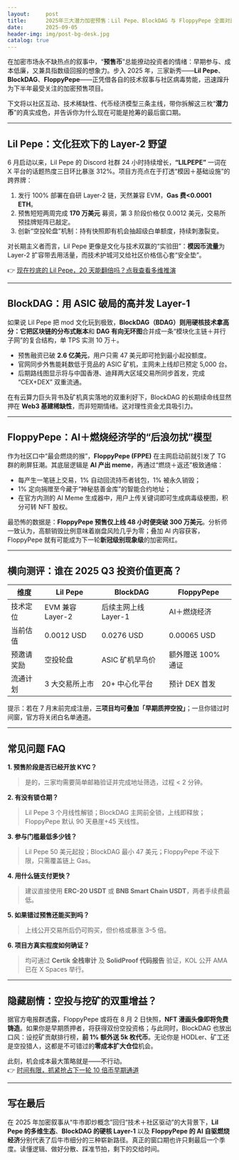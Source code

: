 ```yaml
---
layout:     post
title:      2025年三大潜力加密预售：Lil Pepe、BlockDAG 与 FloppyPepe 全面对比
date:       2025-09-05
header-img: img/post-bg-desk.jpg
catalog: true
---
```


在加密市场永不缺热点的叙事中，“**预售币**”总能撩动投资者的情绪：早期参与、成本低廉，又兼具指数级回报的想象力。步入 2025 年，三家新秀——**Lil Pepe**、**BlockDAG**、**FloppyPepe**——正凭借各自的技术叙事与社区病毒势能，迅速蹿升为下半年最受关注的加密预售项目。

下文将以社区互动、技术稀缺性、代币经济模型三条主线，带你拆解这三枚“**潜力币**”的真实成色，并告诉你为什么现在可能是抢筹的最后窗口期。

---

## Lil Pepe：文化狂欢下的 Layer-2 野望
6 月启动以来，Lil Pepe 的 Discord 社群 24 小时持续增长，**“LILPEPE”** 一词在 X 平台的话题热度三日环比暴涨 312%。项目方亮点在于打透“模因＋基础设施”的跨界牌：

1. 发行 100% 部署在自研 Layer-2 链，天然兼容 EVM，**Gas 费<0.0001 ETH**。
2. 预售短短两周完成 **170 万美元** 募资，第 3 阶段价格仅 0.0012 美元，交易所预挂牌矩阵已敲定。
3. 创新“空投轮盘”机制：持有快照即有机会抽超级白单额度，持续刺激裂变。

对长期主义者而言，Lil Pepe 更像是文化与技术双赢的“实验田”：**模因币流量**为 Layer-2 扩容带去用活量，而技术护城河又给社区价格信心套“安全垫”。

👉 [现在抄底的 Lil Pepe，20 天能翻倍吗？点我查看多维推演](https://okxdog.com/)

---

## BlockDAG：用 ASIC 破局的高并发 Layer-1
如果说 Lil Pepe 把 mod 文化玩到极致，**BlockDAG（BDAG）**则用硬核技术拿高分：它把区块链的**分布式账本**和 **DAG 有向无环图**合并成一条“模块化主链＋并行子网”的复合结构，单 TPS 实测 10 万＋。

- 预售融资已破 **2.6 亿美元**，用户只需 47 美元即可抢到最小起投额度。
- 官网同步外售能耗数低于竞品的 ASIC 矿机，主网未上线却已预定 5,000 台。
- 后期路线图显示将与中国香港、迪拜两大区域交易所同步首发，完成 “CEX+DEX” 双重流通。

在有云算力巨头背书及矿机真实落地的双重利好下，BlockDAG 的长期续命线显然押在 **Web3 基建稀缺性**，而非短期情绪。这对理性资金尤具吸引力。

---

## FloppyPepe：AI＋燃烧经济学的“后浪勿扰”模型
作为社区口中“最会燃烧的猴”，**FloppyPepe (FPPE)** 在主网启动前就引发了 TG 群的刷屏狂潮。其底层逻辑是 **AI 产出 meme**，再通过“燃烧＋返还”极致通缩：

- 每产生一笔链上交易，1% 自动回流持币者钱包，1% 被永久销毁；  
- 1% 定向捐赠至今藏于“神秘慈善金库”的智能合约地址；  
- 在官方内测的 AI Meme 生成器中，用户上传关键词即可生成病毒级梗图，积分可转 NFT 股权。

最恐怖的数据是：**FloppyPepe 预售仅上线 48 小时便突破 300 万美元**。分析师一致认为，高额销毁比例意味着崩盘风险几乎为零；叠加 AI 内容获客，FloppyPepe 就有可能成为下一轮**新冠级别现象级**的加密网红。

---

## 横向测评：谁在 2025 Q3 投资价值更高？
| 维度 | Lil Pepe | BlockDAG | FloppyPepe |
| --- | --- | --- | --- |
| 技术定位 | EVM 兼容 Layer-2 | 后续主网上线 Layer-1 | AI＋燃烧经济 |
| 当前估值 | 0.0012 USD | 0.0276 USD | 0.00065 USD |
| 预邀请奖励 | 空投轮盘 | ASIC 矿机早鸟价 | 额外赠送 100% 通证 |
| 流通计划 | 3 大交易所上市 | 20+ 中心化平台 | 预计 DEX 首发 |

提示：若在 7 月末前完成注册，**三项目均可叠加「早期质押空投」**；一旦你错过时间窗，官方将关闭白名单通道。

---

## 常见问题 FAQ

**1. 预售阶段是否已经开放 KYC？**  
> 是的，三家均需要简单邮箱验证并完成地址筛选，过程 < 2 分钟。

**2. 有没有锁仓期？**  
> Lil Pepe 3 个月线性解锁；BlockDAG 主网前全锁，上线即释放；FloppyPepe 默认 90 天悬崖+45 天线性。

**3. 参与门槛最低多少钱？**  
> Lil Pepe 50 美元起投；BlockDAG 最小 47 美元；FloppyPepe 不设下限，只需覆盖链上 Gas。

**4. 用什么链支付更快？**  
> 建议直接使用 **ERC-20 USDT** 或 **BNB Smart Chain USDT**，两者手续费最低。

**5. 如果错过预售还能买到吗？**  
> 上线公开交易所后仍可购买，但价格或暴涨 3–5 倍。

**6. 项目方真实程度如何确证？**  
> 均可通过 **Certik 全栈审计** 及 **SolidProof 代码报告** 验证，KOL 公开 AMA 已在 X Spaces 举行。

---

## 隐藏剧情：空投与挖矿的双重增益？
据官方电报群透露，FloppyPepe 或将在 8 月 2 日快照，**NFT 漫画头像即将免费铸造**。如果你是早期质押者，将获得双份空投资格；与此同时，BlockDAG 也放出口风：设挖矿贡献排行榜，**前 1% 额外送 5k 枚代币**。无论你是 HODLer、矿工还是空投猎人，这都是不可错过的**零成本扩大仓位**机会。

此刻，机会成本最大策略就是——不行动。  
👉 [时间有限，抓紧抢占下一轮 10 倍币早期通道](https://okxdog.com/)

---

## 写在最后
在 2025 年加密叙事从“牛市即炒概念”回归“技术＋社区驱动”的大背景下，**Lil Pepe 的多维生态**、**BlockDAG 的硬核 Layer-1** 以及 **FloppyPepe 的 AI 自驱燃烧经济**分别代表了后牛市细分的三种崭新路径。真正的窗口期也许只剩最后一个季度。读懂逻辑、做好分散、踩准节拍，剩下的交给时间。